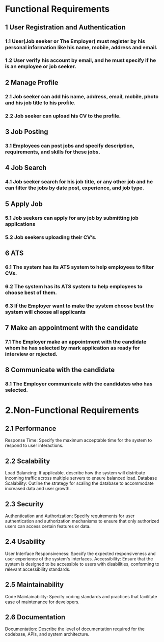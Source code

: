 # Functional Requirements
## 1 User Registration and Authentication   
### 1.1 User(Job seeker or The Employer) must register by his personal information like his name, mobile, address and email. 
### 1.2 User verify his account by email, and he must specify if he is an employee or job seeker.
## 2 Manage Profile
### 2.1 Job seeker can add his name, address, email, mobile, photo and his job title to his profile.
### 2.2 Job seeker can upload his CV  to the profile.
## 3 Job Posting
### 3.1 Employees can post jobs and specify description, requirements, and skills for these jobs.
## 4 Job Search 
### 4.1 Job seeker search for his job title, or any other job and he can filter the jobs by date post, experience, and job type.
## 5 Apply Job
### 5.1 Job seekers can apply for any job by submitting job applications
### 5.2 Job seekers uploading their CV’s.
## 6 ATS
### 6.1 The system has its ATS system to help employees to filter CVs.
### 6.2 The system has its ATS system to help employees to choose best of them.
### 6.3 If the Employer want to make the system choose best the system will choose all applicants 
## 7 Make an appointment with the candidate 
### 7.1 The Employer make an appointment with the candidate whom he has selected by mark application as ready for interview or rejected.
## 8 Communicate with the candidate
### 8.1 The Employer communicate with the candidates who has selected.
# 2.Non-Functional Requirements
## 2.1  Performance
Response Time: Specify the maximum acceptable time for the system to respond to user interactions.
## 2.2  Scalability
Load Balancing: If applicable, describe how the system will distribute incoming traffic across multiple servers to ensure balanced load.
Database Scalability: Outline the strategy for scaling the database to accommodate increased data and user growth.
## 2.3 Security
Authentication and Authorization: Specify requirements for user authentication and authorization mechanisms to ensure that only authorized users can access certain features or data.
## 2.4 Usability
User Interface Responsiveness: Specify the expected responsiveness and user experience of the system's interfaces.
Accessibility: Ensure that the system is designed to be accessible to users with disabilities, conforming to relevant accessibility standards.
## 2.5  Maintainability
Code Maintainability: Specify coding standards and practices that facilitate ease of maintenance for developers.
## 2.6 Documentation
Documentation: Describe the level of documentation required for the codebase, APIs, and system architecture.
 


